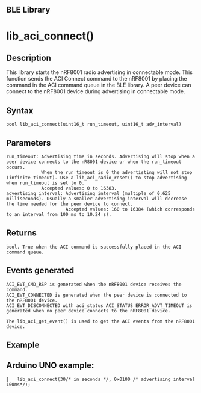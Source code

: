 
BLE Library
-----------

lib_aci_connect()
=================

Description
-----------

This library starts the nRF8001 radio advertising in connectable mode. This function sends the ACI Connect command to the nRF8001 by placing the command in the ACI command queue in the BLE library.
A peer device can connect to the nRF8001 device during advertising in connectable mode.

Syntax
------
    bool lib_aci_connect(uint16_t run_timeout, uint16_t adv_interval)

    
Parameters
----------
    run_timeout: Advertising time in seconds. Advertising will stop when a peer device connects to the nR8001 device or when the run_timeout occurs.
                 When the run_timeout is 0 the advertisting will not stop (infinite timeout). Use a lib_aci_radio_reset() to stop advertising when run_timeout is set to 0.
                 Accepted values: 0 to 16383.
    advertising_interval: Advertising interval (multiple of 0.625 milliseconds). Usually a smaller advertising interval will decrease the time needed for the peer device to connect.
                          Accepted values: 160 to 16384 (which corresponds to an interval from 100 ms to 10.24 s).


Returns
-------
    bool. True when the ACI command is successfully placed in the ACI command queue.


Events generated
----------------
    ACI_EVT_CMD_RSP is generated when the nRF8001 device receives the command.
    ACI_EVT_CONNECTED is generated when the peer device is connected to the nRF8001 device.
    ACI_EVT_DISCONNECTED with aci_status ACI_STATUS_ERROR_ADVT_TIMEOUT is generated when no peer device connects to the nRF8001 device.
    
    The lib_aci_get_event() is used to get the ACI events from the nRF8001 device.


Example
-------

Arduino UNO example:
--------------------
    |   lib_aci_connect(30/* in seconds */, 0x0100 /* advertising interval 100ms*/);
